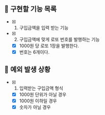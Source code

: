 ## 📌 구현할 기능 목록

- [x] 1. 구입금액을 입력 받는 기능
- [x] 2. 구입금액에 맞게 로또 번호를 발행하는 기능
  - [x] 1000원 당 로또 1장을 발행한다.
  - [x] 번호는 6개이다.

## 🎯 예외 발생 상황

- [x] 1. 입력받는 구입금액 형식
  - [x] 1000원 단위가 아닐 경우
  - [x] 1000원 이하일 경우
  - [x] 숫자가 아닐 경우
